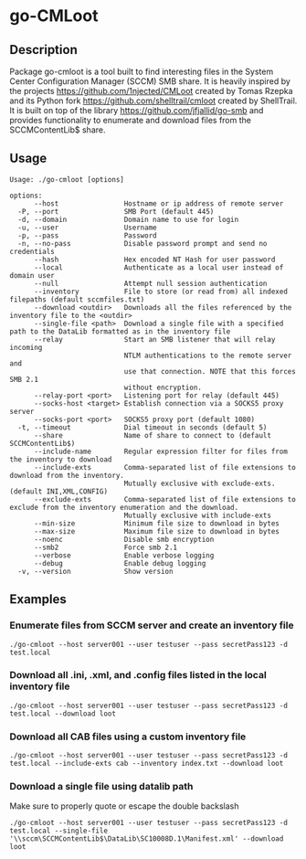 # go-CMLoot

## Description
Package go-cmloot is a tool built to find interesting files in the System
Center Configuration Manager (SCCM) SMB share. It is heavily inspired by the
projects https://github.com/1njected/CMLoot created by Tomas Rzepka and its
Python fork https://github.com/shelltrail/cmloot created by ShellTrail.
It is built on top of the library https://github.com/jfjallid/go-smb
and provides functionality to enumerate and download files from the
SCCMContentLib$ share.

## Usage
```
Usage: ./go-cmloot [options]

options:
      --host                Hostname or ip address of remote server
  -P, --port                SMB Port (default 445)
  -d, --domain              Domain name to use for login
  -u, --user                Username
  -p, --pass                Password
  -n, --no-pass             Disable password prompt and send no credentials
      --hash                Hex encoded NT Hash for user password
      --local               Authenticate as a local user instead of domain user
      --null	            Attempt null session authentication
      --inventory           File to store (or read from) all indexed filepaths (default sccmfiles.txt)
      --download <outdir>   Downloads all the files referenced by the inventory file to the <outdir>
      --single-file <path>  Download a single file with a specified path to the DataLib formatted as in the inventory file
      --relay               Start an SMB listener that will relay incoming
                            NTLM authentications to the remote server and
                            use that connection. NOTE that this forces SMB 2.1
                            without encryption.
      --relay-port <port>   Listening port for relay (default 445)
      --socks-host <target> Establish connection via a SOCKS5 proxy server
      --socks-port <port>   SOCKS5 proxy port (default 1080)
  -t, --timeout             Dial timeout in seconds (default 5)
      --share               Name of share to connect to (default SCCMContentLib$)
      --include-name        Regular expression filter for files from the inventory to download
      --include-exts        Comma-separated list of file extensions to download from the inventory.
                            Mutually exclusive with exclude-exts. (default INI,XML,CONFIG)
      --exclude-exts        Comma-separated list of file extensions to exclude from the inventory enumeration and the download.
                            Mutually exclusive with include-exts
      --min-size            Minimum file size to download in bytes
      --max-size            Maximum file size to download in bytes
      --noenc               Disable smb encryption
      --smb2                Force smb 2.1
      --verbose             Enable verbose logging
      --debug               Enable debug logging
  -v, --version             Show version
```

## Examples

### Enumerate files from SCCM server and create an inventory file

```
./go-cmloot --host server001 --user testuser --pass secretPass123 -d test.local
```

### Download all .ini, .xml, and .config files listed in the local inventory file

```
./go-cmloot --host server001 --user testuser --pass secretPass123 -d test.local --download loot
```

### Download all CAB files using a custom inventory file

```
./go-cmloot --host server001 --user testuser --pass secretPass123 -d test.local --include-exts cab --inventory index.txt --download loot
```

### Download a single file using datalib path

Make sure to properly quote or escape the double backslash
```
./go-cmloot --host server001 --user testuser --pass secretPass123 -d test.local --single-file '\\sccm\SCCMContentLib$\DataLib\SC10008D.1\Manifest.xml' --download loot
```
